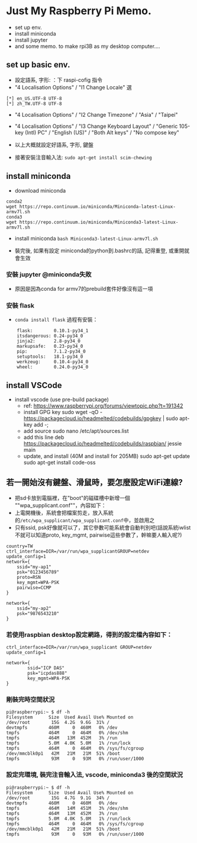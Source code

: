 # Just My Raspberry Pi Memo.
- set up env.
- install miniconda
- install jupyter
- and some memo. to make rpi3B as my desktop computer....

## set up basic env.
- 設定語系, 字形: ：下 raspi-cofig 指令
- "4 Localisation Options" / "I1 Change Locale" 選
```
[*] en_US.UTF-8 UTF-8
[*] zh_TW.UTF-8 UTF-8
```
- "4 Localisation Options" / "I2 Change Timezone" / "Asia" / "Taipei"
- "4 Localisation Options" / "I3 Change Keyboard Layout" / "Generic 105-key (Intl) PC" / "English (US)" / "Both Alt keys" / "No compose key"

- 以上大概就設定好語系, 字形, 鍵盤
- 接著安裝注音輸入法: 
``` sudo apt-get install scim-chewing ```

## install miniconda
- download miniconda
```
conda2
wget https://repo.continuum.io/miniconda/Miniconda-latest-Linux-armv7l.sh
conda3
wget https://repo.continuum.io/miniconda/Miniconda3-latest-Linux-armv7l.sh
```
- install miniconda
``` bash Miniconda3-latest-Linux-armv7l.sh ```

- 裝完後, 如果有設定 miniconda的python到.bashrc的話, 記得重登, 或重開就會生效

### 安裝 jupyter @miniconda失敗
- 原因是因為conda for armv7的prebuild套件好像沒有這一項

### 安裝 flask
- ```conda install flask``` 過程有安裝：
```
    flask:        0.10.1-py34_1
    itsdangerous: 0.24-py34_0  
    jinja2:       2.8-py34_0   
    markupsafe:   0.23-py34_0  
    pip:          7.1.2-py34_0 
    setuptools:   18.1-py34_0  
    werkzeug:     0.10.4-py34_0
    wheel:        0.24.0-py34_0
```


## install VSCode
- install vscode (use pre-build package)
    - ref: https://www.raspberrypi.org/forums/viewtopic.php?t=191342
    - install GPG key
sudo wget -qO - https://packagecloud.io/headmelted/codebuilds/gpgkey | sudo apt-key add -;
    - add source
sudo nano /etc/apt/sources.list
    - add this line
deb https://packagecloud.io/headmelted/codebuilds/raspbian/ jessie main
    - update, and install (40M and install for 205MB)
sudo apt-get update
sudo apt-get install code-oss

## 若一開始沒有鍵盤、滑鼠時，要怎麼設定WiFi連線?
- 把sd卡放到電腦裡，在"boot"的磁碟槽中新增一個 ""wpa_supplicant.conf""，內容如下：
- 上電開機後，系統會把檔案剪走，放入系統的```/etc/wpa_supplicant/wpa_supplicant.conf```中，並啟用之
- 只有ssid, psk好像就可以了，其它參數可能系統會自動判別吧(話說系統iwlist不就可以知道proto, key_mgmt, pairwise這些參數了，幹嘛要人輸入呢?)
```
country=TW
ctrl_interface=DIR=/var/run/wpa_supplicantGROUP=netdev
update_config=1
network={
    ssid="my-ap1"
    psk="0123456789"
    proto=RSN
    key_mgmt=WPA-PSK
    pairwise=CCMP
}

network={
    ssid="my-ap2"
    psk="9876543210"
}
```
### 若使用raspbian desktop設定網路，得到的設定檔內容如下：
```
ctrl_interface=DIR=/var/run/wpa_supplicant GROUP=netdev
update_config=1

network={
        ssid="ICP DAS"
        psk="icpdas888"
        key_mgmt=WPA-PSK
}
```

### 剛裝完時空間狀況
```
pi@raspberrypi:~ $ df -h
Filesystem      Size  Used Avail Use% Mounted on
/dev/root        15G  4.2G  9.6G  31% /
devtmpfs        460M     0  460M   0% /dev
tmpfs           464M     0  464M   0% /dev/shm
tmpfs           464M   13M  452M   3% /run
tmpfs           5.0M  4.0K  5.0M   1% /run/lock
tmpfs           464M     0  464M   0% /sys/fs/cgroup
/dev/mmcblk0p1   42M   21M   21M  51% /boot
tmpfs            93M     0   93M   0% /run/user/1000
```

### 設定完環境, 裝完注音輸入法, vscode, miniconda3 後的空間狀況
```
pi@raspberrypi:~ $ df -h
Filesystem      Size  Used Avail Use% Mounted on
/dev/root        15G  4.7G  9.1G  34% /
devtmpfs        460M     0  460M   0% /dev
tmpfs           464M   14M  451M   3% /dev/shm
tmpfs           464M   13M  452M   3% /run
tmpfs           5.0M  4.0K  5.0M   1% /run/lock
tmpfs           464M     0  464M   0% /sys/fs/cgroup
/dev/mmcblk0p1   42M   21M   21M  51% /boot
tmpfs            93M     0   93M   0% /run/user/1000
```

